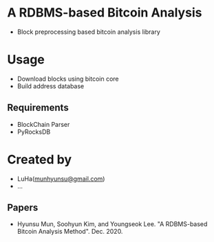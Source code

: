# A RDBMS-based Bitcoin Analysis
- Block preprocessing based bitcoin analysis library

# Usage
- Download blocks using bitcoin core
- Build address database

## Requirements
- BlockChain Parser
- PyRocksDB

# Created by
- LuHa(munhyunsu@gmail.com)
- ...

## Papers
- Hyunsu Mun, Soohyun Kim, and Youngseok Lee. "A RDBMS-based Bitcoin Analysis Method". Dec. 2020.

